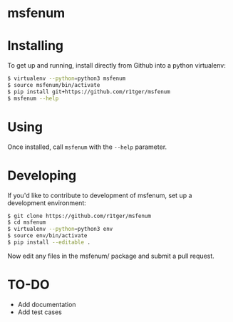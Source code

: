 # msfenum

# Installing
To get up and running, install directly from Github into a python virtualenv:
```bash
$ virtualenv --python=python3 msfenum
$ source msfenum/bin/activate
$ pip install git+https://github.com/r1tger/msfenum
$ msfenum --help
```

# Using
Once installed, call ```msfenum``` with the ```--help``` parameter.

# Developing
If you'd like to contribute to development of msfenum, set up a development
environment:
```bash
$ git clone https://github.com/r1tger/msfenum
$ cd msfenum
$ virtualenv --python=python3 env
$ source env/bin/activate
$ pip install --editable .
```
Now edit any files in the msfenum/ package and submit a pull request.

# TO-DO
* Add documentation
* Add test cases
